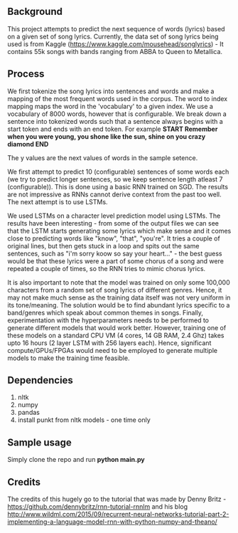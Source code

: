 ## Background

This project attempts to predict the next sequence of words (lyrics) based on a given set of song lyrics. Currently, the data set of song lyrics being used is from Kaggle (https://www.kaggle.com/mousehead/songlyrics) - It contains 55k songs with bands ranging from ABBA to Queen to Metallica.

## Process

We first tokenize the song lyrics into sentences and words and make a mapping of the most frequent words used in the corpus. The word to index mapping maps the word in the 'vocabulary' to a given index. We use a vocabulary of 8000 words, however that is configurable.
We break down a sentence into tokenized words such that a sentence always begins with a start token and ends with an end token.
For example **START Remember when you were young, you shone like the sun, shine on you crazy diamond END**

The y values are the next values of words in the sample setence.

We first attempt to predict 10 (configurable) sentences of some words each (we try to predict longer sentences, so we keep sentence length atleast 7 (configurable)).
This is done using a basic RNN trained on SGD. The results are not impressive as RNNs cannot derive context from the past too well.
The next attempt is to use LSTMs.

We used LSTMs on a character level prediction model using LSTMs. The results have been interesting - from some of the output files we can see that the LSTM starts generating some lyrics which make sense and it comes close to predicting words like "know", "that", "you're". It tries a couple of original lines, but then gets stuck in a loop and spits out the same sentences, such as "i'm sorry koow so say your heart..." - the best guess would be that these lyrics were a part of some chorus of a song and were repeated a couple of times, so the RNN tries to mimic chorus lyrics. 

It is also important to note that the model was trained on only some 100,000 characters from a random set of song lyrics of different genres. Hence, it may not make much sense as the training data itself was not very uniform in its tone/meaning. The solution would be to find abundant lyrics specific to a band/genres which speak about common themes in songs. Finally, experimentation with the hyperparameters needs to be performed to generate different models that would work better. However, training one of these models on a standard CPU VM (4 cores, 14 GB RAM, 2.4 Ghz) takes upto 16 hours (2 layer LSTM with 256 layers each). Hence, significant compute/GPUs/FPGAs would need to be employed to generate multiple models to make the training time feasible. 

## Dependencies
1. nltk
2. numpy
3. pandas
4. install punkt from nltk models - one time only

## Sample usage
Simply clone the repo and run **python main.py**

## Credits
The credits of this hugely go to the tutorial that was made by Denny Britz - https://github.com/dennybritz/rnn-tutorial-rnnlm and his blog
http://www.wildml.com/2015/09/recurrent-neural-networks-tutorial-part-2-implementing-a-language-model-rnn-with-python-numpy-and-theano/
